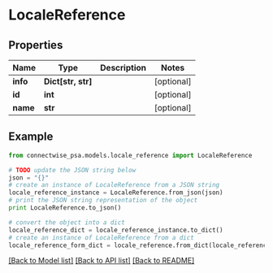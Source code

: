 # LocaleReference


## Properties
Name | Type | Description | Notes
------------ | ------------- | ------------- | -------------
**info** | **Dict[str, str]** |  | [optional] 
**id** | **int** |  | [optional] 
**name** | **str** |  | [optional] 

## Example

```python
from connectwise_psa.models.locale_reference import LocaleReference

# TODO update the JSON string below
json = "{}"
# create an instance of LocaleReference from a JSON string
locale_reference_instance = LocaleReference.from_json(json)
# print the JSON string representation of the object
print LocaleReference.to_json()

# convert the object into a dict
locale_reference_dict = locale_reference_instance.to_dict()
# create an instance of LocaleReference from a dict
locale_reference_form_dict = locale_reference.from_dict(locale_reference_dict)
```
[[Back to Model list]](../README.md#documentation-for-models) [[Back to API list]](../README.md#documentation-for-api-endpoints) [[Back to README]](../README.md)


